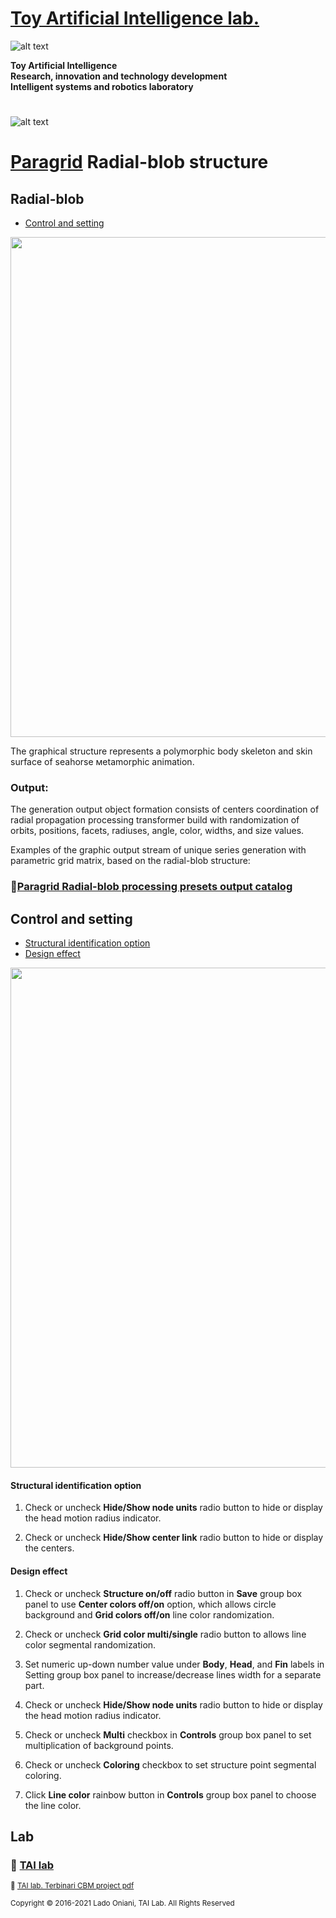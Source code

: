 

 # [Toy Artificial Intelligence lab.](https://ladooniani.github.io/tailab/) 
 
 ![alt text](https://github.com/ladooniani/tailab/blob/master/assets/toy_artificial_intelligence_lab_logo.png)

**Toy Artificial Intelligence\
Research, innovation and technology development\
Intelligent systems and robotics laboratory**

#

![alt text](https://github.com/ladooniani/tailab/blob/master/assets/tai_lab_terbinari_cbm_project_logo.png)

# [Paragrid](https://github.com/Toy-Artificial-Intelligence-lab/paragrid-doc) Radial-blob structure

 
## Radial-blob

 - [Control and setting](#Control-and-setting)

<img src="https://github.com/Toy-Artificial-Intelligence-lab/paragrid-doc/blob/main/images/paragrid/paragrid-app-10.png" width="800">

The graphical structure represents a polymorphic body skeleton and skin surface of seahorse мetamorphic animation.

### Output:
 
The generation output object formation consists of centers coordination of radial propagation processing transformer build with randomization of orbits, positions, facets, radiuses, angle, color, widths, and size values.

Examples of the graphic output stream of unique series generation with parametric grid matrix, based on the radial-blob structure:
 
### 📌[Paragrid Radial-blob processing presets output catalog](https://github.com/Toy-Artificial-Intelligence-lab/paragrid-doc/blob/main/markups/paragrid-radial-blob-presets.md) 

## Control and setting

 - [Structural identification option](#Structural-identification-option)
 - [Design effect](#Design-effect)
 
<img src="https://github.com/Toy-Artificial-Intelligence-lab/paragrid-doc/blob/main/images/paragrid/paragrid-app-11.png" width="800">

 #### Structural identification option

1. Check or uncheck **Hide/Show node units** radio button to hide or display the head motion radius indicator. 

2. Check or uncheck **Hide/Show center link** radio button to hide or display the centers.

#### Design effect

1. Check or uncheck **Structure on/off** radio button in **Save** group box panel to use **Center colors off/on** option, which allows circle background and **Grid colors off/on** line color randomization.

2. Check or uncheck **Grid color multi/single** radio button to allows line color segmental randomization.

3. Set numeric up-down number value under **Body**, **Head**, and **Fin** labels in Setting group box panel to increase/decrease lines width for a separate part.

4. Check or uncheck **Hide/Show node units** radio button to hide or display the head motion radius indicator. 

5. Check or uncheck **Multi** checkbox in **Controls** group box panel to set multiplication of background points.

6. Check or uncheck **Coloring** checkbox to set structure point segmental coloring.

7. Click **Line color** rainbow button in **Controls** group box panel to choose the line color.

<!-- 

## 💖 Support project

Your donation will help expand independent research workflow, improve the laboratory environment, and speed up the conceptual strategy process, which leads to more involved research in frames of related technology, forming an educational platform for creative/intellectual collaboration and search for other references.

To support the project follow the donation link: 

<a href="https://www.paypal.com/cgi-bin/webscr?cmd=_s-xclick&hosted_button_id=GRGH6SL9EL72U">
  <img src="https://www.paypalobjects.com/en_US/i/btn/btn_donate_SM.gif" alt="Donate with PayPal" /><br><br>
</a>

--->

## Lab

### 🔬 [TAI lab](https://ladooniani.github.io/tailab/) 

<sub>📃 [TAI lab. Terbinari CBM project pdf](https://github.com/ladooniani/tailab/blob/master/docs/tai.pdf)<sub>

<sub>Copyright © 2016-2021 Lado Oniani, TAI Lab. All Rights Reserved<sub>

